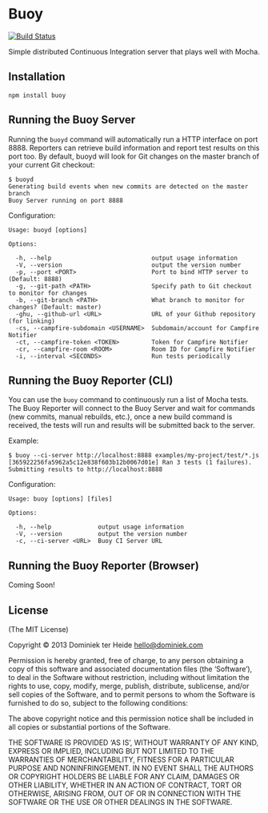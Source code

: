 # Buoy

[![Build Status](https://secure.travis-ci.org/dominiek/buoy.png?branch=master)](http://travis-ci.org/dominiek/buoy)

Simple distributed Continuous Integration server that plays well with Mocha. 

## Installation

```
npm install buoy
```

## Running the Buoy Server

Running the `buoyd` command will automatically run a HTTP interface on port 8888. Reporters can retrieve build information and report test results on this port too. By default, buoyd will look for Git changes on the master branch of your current Git checkout:


```
$ buoyd
Generating build events when new commits are detected on the master branch
Buoy Server running on port 8888
```

Configuration:

```
Usage: buoyd [options]

Options:

  -h, --help                            output usage information
  -V, --version                         output the version number
  -p, --port <PORT>                     Port to bind HTTP server to (Default: 8888)
  -g, --git-path <PATH>                 Specify path to Git checkout to monitor for changes
  -b, --git-branch <PATH>               What branch to monitor for changes? (Default: master)
  -ghu, --github-url <URL>              URL of your Github repository (for linking)
  -cs, --campfire-subdomain <USERNAME>  Subdomain/account for Campfire Notifier
  -ct, --campfire-token <TOKEN>         Token for Campfire Notifier
  -cr, --campfire-room <ROOM>           Room ID for Campfire Notifier
  -i, --interval <SECONDS>              Run tests periodically

```

## Running the Buoy Reporter (CLI)

You can use the `buoy` command to continuously run a list of Mocha tests. The Buoy Reporter will connect to the Buoy Server and wait for commands (new commits, manual rebuilds, etc.), once a new build command is received, the tests will run and results will be submitted back to the server.

Example:

```
$ buoy --ci-server http://localhost:8888 examples/my-project/test/*.js
[365922256fa5962a5c12e838f603b12b0067d01e] Ran 3 tests (1 failures). Submitting results to http://localhost:8888
```

Configuration:

```
Usage: buoy [options] [files]

Options:

  -h, --help             output usage information
  -V, --version          output the version number
  -c, --ci-server <URL>  Buoy CI Server URL

```

## Running the Buoy Reporter (Browser)

Coming Soon!

## License

(The MIT License)

Copyright © 2013 Dominiek ter Heide <hello@dominiek.com>

Permission is hereby granted, free of charge, to any person obtaining a copy of this software and associated documentation files (the ‘Software’), to deal in the Software without restriction, including without limitation the rights to use, copy, modify, merge, publish, distribute, sublicense, and/or sell copies of the Software, and to permit persons to whom the Software is furnished to do so, subject to the following conditions:

The above copyright notice and this permission notice shall be included in all copies or substantial portions of the Software.

THE SOFTWARE IS PROVIDED ‘AS IS’, WITHOUT WARRANTY OF ANY KIND, EXPRESS OR IMPLIED, INCLUDING BUT NOT LIMITED TO THE WARRANTIES OF MERCHANTABILITY, FITNESS FOR A PARTICULAR PURPOSE AND NONINFRINGEMENT. IN NO EVENT SHALL THE AUTHORS OR COPYRIGHT HOLDERS BE LIABLE FOR ANY CLAIM, DAMAGES OR OTHER LIABILITY, WHETHER IN AN ACTION OF CONTRACT, TORT OR OTHERWISE, ARISING FROM, OUT OF OR IN CONNECTION WITH THE SOFTWARE OR THE USE OR OTHER DEALINGS IN THE SOFTWARE.





